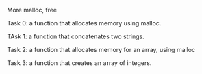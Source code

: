 More malloc, free

Task 0:  a function that allocates memory using malloc.

TAsk 1:  a function that concatenates two strings.

Task 2: a function that allocates memory for an array, using malloc

Task 3: a function that creates an array of integers.
